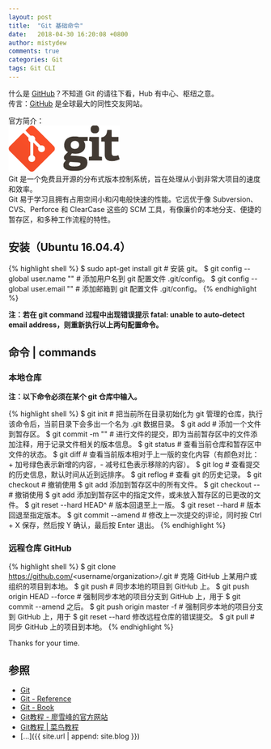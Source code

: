 ```yaml
---
layout: post
title:  "Git 基础命令"
date:   2018-04-30 16:20:08 +0800
author: mistydew
comments: true
categories: Git
tags: Git CLI
---
```

什么是 [GitHub](https://github.com)？不知道 Git 的请往下看，Hub 有中心、枢纽之意。<br>
传言：[GitHub](https://github.com) 是全球最大的同性交友网站。

官方简介：<br>
![git](/images/git.jpg)<br>
Git 是一个免费且开源的分布式版本控制系统，旨在处理从小到非常大项目的速度和效率。<br>
Git 易于学习且拥有占用空间小和闪电般快速的性能。它远优于像 Subversion、CVS、Perforce 和 ClearCase 这些的 SCM 工具，有像廉价的本地分支、便捷的暂存区，和多种工作流程的特性。

## 安装（Ubuntu 16.04.4）

{% highlight shell %}
$ sudo apt-get install git # 安装 git。
$ git config --global user.name "<username>" # 添加用户名到 git 配置文件 .git/config。
$ git config --global user.email "<useremail>" # 添加邮箱到 git 配置文件 .git/config。
{% endhighlight %}

**注：若在 git command 过程中出现错误提示 fatal: unable to auto-detect email address，则重新执行以上两句配置命令。**

## 命令 | commands

### 本地仓库
**注：以下命令必须在某个 git 仓库中输入。**

{% highlight shell %}
$ git init # 把当前所在目录初始化为 git 管理的仓库，执行该命令后，当前目录下会多出一个名为 .git 数据目录。
$ git add <file> # 添加一个文件到暂存区。
$ git commit -m "<comments>" # 进行文件的提交，即为当前暂存区中的文件添加注释，用于记录文件相关的版本信息。
$ git status # 查看当前仓库和暂存区中文件的状态。
$ git diff # 查看当前版本相对于上一版的变化内容（有颜色对比：+ 加号绿色表示新增的内容，- 减号红色表示移除的内容）。
$ git log # 查看提交的历史信息，默认时间从近到远排序。
$ git reflog # 查看 git 的历史记录。
$ git checkout # 撤销使用 $ git add <file> 添加到暂存区中的所有文件。
$ git checkout -- <flie> # 撤销使用 $ git add <file> 添加到暂存区中的指定文件，或未放入暂存区的已更改的文件。
$ git reset --hard HEAD^ # 版本回退至上一版。
$ git reset --hard <version> # 版本回退至指定版本。
$ git commit --amend # 修改上一次提交的评论，同时按 Ctrl + X 保存，然后按 Y 确认，最后按 Enter 退出。
{% endhighlight %}

### 远程仓库 GitHub

{% highlight shell %}
$ git clone https://github.com/<username/organization>/<projectname>.git # 克隆 GitHub 上某用户或组织的项目到本地。
$ git push # 同步本地的项目到 GitHub 上。
$ git push origin HEAD --force # 强制同步本地的项目分支到 GitHub 上，用于 $ git commit --amend 之后。
$ git push origin master -f # 强制同步本地的项目分支到 GitHub 上，用于 $ git reset --hard <version> 修改远程仓库的错误提交。
$ git pull # 同步 GitHub 上的项目到本地。
{% endhighlight %}

Thanks for your time.

## 参照
* [Git](https://git-scm.com)
* [Git - Reference](https://git-scm.com/docs)
* [Git - Book](https://git-scm.com/book/en/v2)
* [Git教程 - 廖雪峰的官方网站](https://www.liaoxuefeng.com/wiki/0013739516305929606dd18361248578c67b8067c8c017b000)
* [Git教程 \| 菜鸟教程](http://www.runoob.com/git/git-tutorial.html)
* [...]({{ site.url | append: site.blog }})

